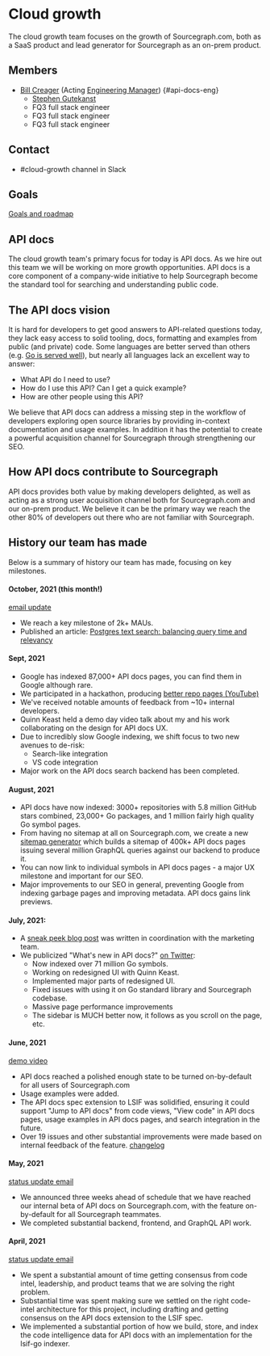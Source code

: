 # Cloud growth

The cloud growth team focuses on the growth of Sourcegraph.com, both as a SaaS product and lead generator for Sourcegraph as an on-prem product.

## Members

- [Bill Creager](../../../company/team/index.md#bill-creager) (Acting [Engineering Manager](../../roles.md#engineering-manager)) {#api-docs-eng}
  - [Stephen Gutekanst](../../../company/team/index.md#stephen-gutekanst)
  - FQ3 full stack engineer
  - FQ3 full stack engineer
  - FQ3 full stack engineer

## Contact

- #cloud-growth channel in Slack

## Goals

[Goals and roadmap](../../../company/strategy/cloud/growth/index.md)

## API docs

The cloud growth team's primary focus for today is API docs. As we hire out this team we will be working on more growth opportunities. API docs is a core component of a company-wide initiative to help Sourcegraph become the standard tool for searching and understanding public code.

## The API docs vision

It is hard for developers to get good answers to API-related questions today, they lack easy access to solid tooling, docs, formatting and examples from public (and private) code. Some languages are better served than others (e.g. [Go is served well](https://pkg.go.dev)), but nearly all languages lack an excellent way to answer:

- What API do I need to use?
- How do I use this API? Can I get a quick example?
- How are other people using this API?

We believe that API docs can address a missing step in the workflow of developers exploring open source libraries by providing in-context documentation and usage examples. In addition it has the potential to create a powerful acquisition channel for Sourcegraph through strengthening our SEO.

## How API docs contribute to Sourcegraph

API docs provides both value by making developers delighted, as well as acting as a strong user acquisition channel both for Sourcegraph.com and our on-prem product. We believe it can be the primary way we reach the other 80% of developers out there who are not familiar with Sourcegraph.

## History our team has made

Below is a summary of history our team has made, focusing on key milestones.

#### October, 2021 (this month!)

[email update](https://user-images.githubusercontent.com/3173176/137404711-02a48d1f-047c-431c-8fab-02439440f345.png)

- We reach a key milestone of 2k+ MAUs.
- Published an article: [Postgres text search: balancing query time and relevancy](https://about.sourcegraph.com/blog/postgres-text-search-balancing-query-time-and-relevancy/)

#### Sept, 2021

- Google has indexed 87,000+ API docs pages, you can find them in Google although rare.
- We participated in a hackathon, producing [better repo pages (YouTube)](https://youtu.be/sgqtPb8ubAw)
- We've received notable amounts of feedback from ~10+ internal developers.
- Quinn Keast held a demo day video talk about my and his work collaborating on the design for API docs UX.
- Due to incredibly slow Google indexing, we shift focus to two new avenues to de-risk:
  - Search-like integration
  - VS code integration
- Major work on the API docs search backend has been completed.

#### August, 2021

- API docs have now indexed: 3000+ repositories with 5.8 million GitHub stars combined, 23,000+ Go packages, and 1 million fairly high quality Go symbol pages.
- From having no sitemap at all on Sourcegraph.com, we create a new [sitemap generator](https://github.com/sourcegraph/sourcegraph/tree/main/cmd/sitemap) which builds a sitemap of 400k+ API docs pages issuing several million GraphQL queries against our backend to produce it.
- You can now link to individual symbols in API docs pages - a major UX milestone and important for our SEO.
- Major improvements to our SEO in general, preventing Google from indexing garbage pages and improving metadata. API docs gains link previews.

#### July, 2021:

- A [sneak peek blog post](https://about.sourcegraph.com/blog/api-documentation-for-all-your-code/) was written in coordination with the marketing team.
- We publicized "What's new in API docs?" [on Twitter](https://twitter.com/slimsag/status/1425998256039813123):
  - Now indexed over 71 million Go symbols.
  - Working on redesigned UI with Quinn Keast.
  - Implemented major parts of redesigned UI.
  - Fixed issues with using it on Go standard library and Sourcegraph codebase.
  - Massive page performance improvements
  - The sidebar is MUCH better now, it follows as you scroll on the page, etc.

#### June, 2021

[demo video](https://drive.google.com/file/d/126LLrQanXH7rHr0d8d_qvmnSpdefBa2V/view)

- API docs reached a polished enough state to be turned on-by-default for all users of Sourcegraph.com
- Usage examples were added.
- The API docs spec extension to LSIF was solidified, ensuring it could support "Jump to API docs" from code views, "View code" in API docs pages, usage examples in API docs pages, and search integration in the future.
- Over 19 issues and other substantial improvements were made based on internal feedback of the feature. [changelog](https://github.com/sourcegraph/sourcegraph/blob/main/CHANGELOG.md#api-docs-experimental)

#### May, 2021

[status update email](https://user-images.githubusercontent.com/3173176/119178234-46897500-ba22-11eb-84cd-cb05fd837921.png)

- We announced three weeks ahead of schedule that we have reached our internal beta of API docs on Sourcegraph.com, with the feature on-by-default for all Sourcegraph teammates.
- We completed substantial backend, frontend, and GraphQL API work.

#### April, 2021

[status update email](https://user-images.githubusercontent.com/3173176/119178044-09bd7e00-ba22-11eb-8463-7ea39295806b.png)

- We spent a substantial amount of time getting consensus from code intel, leadership, and product teams that we are solving the right problem.
- Substantial time was spent making sure we settled on the right code-intel architecture for this project, including drafting and getting consensus on the API docs extension to the LSIF spec.
- We implemented a substantial portion of how we build, store, and index the code intelligence data for API docs with an implementation for the lsif-go indexer.

